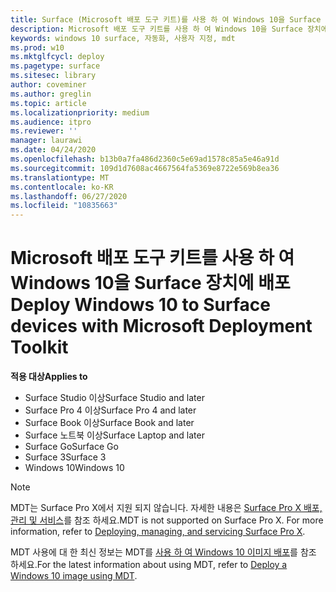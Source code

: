 ```yaml
---
title: Surface (Microsoft 배포 도구 키트)를 사용 하 여 Windows 10을 Surface devices에 배포
description: Microsoft 배포 도구 키트를 사용 하 여 Windows 10을 Surface 장치에 배포 하는 방법에 대 한 권장 절차를 안내 합니다.
keywords: windows 10 surface, 자동화, 사용자 지정, mdt
ms.prod: w10
ms.mktglfcycl: deploy
ms.pagetype: surface
ms.sitesec: library
author: coveminer
ms.author: greglin
ms.topic: article
ms.localizationpriority: medium
ms.audience: itpro
ms.reviewer: ''
manager: laurawi
ms.date: 04/24/2020
ms.openlocfilehash: b13b0a7fa486d2360c5e69ad1578c85a5e46a91d
ms.sourcegitcommit: 109d1d7608ac4667564fa5369e8722e569b8ea36
ms.translationtype: MT
ms.contentlocale: ko-KR
ms.lasthandoff: 06/27/2020
ms.locfileid: "10835663"
---
```

# <span data-ttu-id="1afea-104">Microsoft 배포 도구 키트를 사용 하 여 Windows 10을 Surface 장치에 배포</span><span class="sxs-lookup"><span data-stu-id="1afea-104">Deploy Windows 10 to Surface devices with Microsoft Deployment Toolkit</span></span>

**<span data-ttu-id="1afea-105">적용 대상</span><span class="sxs-lookup"><span data-stu-id="1afea-105">Applies to</span></span>**

- <span data-ttu-id="1afea-106">Surface Studio 이상</span><span class="sxs-lookup"><span data-stu-id="1afea-106">Surface Studio and later</span></span>
- <span data-ttu-id="1afea-107">Surface Pro 4 이상</span><span class="sxs-lookup"><span data-stu-id="1afea-107">Surface Pro 4 and later</span></span>
- <span data-ttu-id="1afea-108">Surface Book 이상</span><span class="sxs-lookup"><span data-stu-id="1afea-108">Surface Book and later</span></span>
- <span data-ttu-id="1afea-109">Surface 노트북 이상</span><span class="sxs-lookup"><span data-stu-id="1afea-109">Surface Laptop and later</span></span>
- <span data-ttu-id="1afea-110">Surface Go</span><span class="sxs-lookup"><span data-stu-id="1afea-110">Surface Go</span></span>
- <span data-ttu-id="1afea-111">Surface 3</span><span class="sxs-lookup"><span data-stu-id="1afea-111">Surface 3</span></span>
- <span data-ttu-id="1afea-112">Windows 10</span><span class="sxs-lookup"><span data-stu-id="1afea-112">Windows 10</span></span>

> [!NOTE]
> <span data-ttu-id="1afea-113">MDT는 Surface Pro X에서 지원 되지 않습니다. 자세한 내용은 [Surface Pro X 배포, 관리 및 서비스](surface-pro-arm-app-management.md)를 참조 하세요.</span><span class="sxs-lookup"><span data-stu-id="1afea-113">MDT is not supported on Surface Pro X. For more information, refer to [Deploying, managing, and servicing Surface Pro X](surface-pro-arm-app-management.md).</span></span>

<span data-ttu-id="1afea-114">MDT 사용에 대 한 최신 정보는 MDT를 [사용 하 여 Windows 10 이미지 배포](https://docs.microsoft.com/windows/deployment/deploy-windows-mdt/deploy-a-windows-10-image-using-mdt)를 참조 하세요.</span><span class="sxs-lookup"><span data-stu-id="1afea-114">For the latest information about using MDT, refer to [Deploy a Windows 10 image using MDT](https://docs.microsoft.com/windows/deployment/deploy-windows-mdt/deploy-a-windows-10-image-using-mdt).</span></span>

